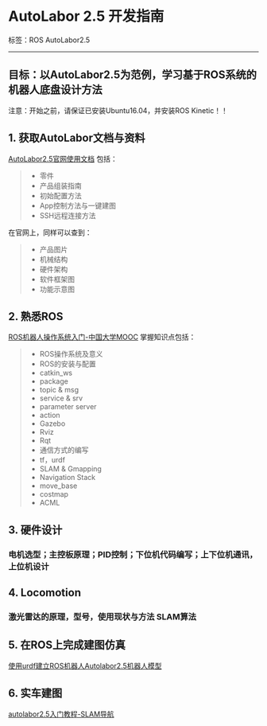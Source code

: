 ﻿# AutoLabor 2.5 开发指南

标签：ROS AutoLabor2.5

---

## **目标：以AutoLabor2.5为范例，学习基于ROS系统的机器人底盘设计方法**

注意：开始之前，请保证已安装Ubuntu16.04，并安装ROS Kinetic！！

## 1. 获取AutoLabor文档与资料
[AutoLabor2.5官网使用文档][1]   包括：
> * 零件
> * 产品组装指南
> * 初始配置方法
> * App控制方法与一键建图
> * SSH远程连接方法

在官网上，同样可以查到：
> * 产品图片
> * 机械结构
> * 硬件架构
> * 软件框架图
> * 功能示意图

## 2. 熟悉ROS

[ROS机器人操作系统入门-中国大学MOOC][2]
掌握知识点包括：
> * ROS操作系统及意义
> * ROS的安装与配置
> * catkin_ws
> * package
> * topic & msg
> * service & srv
> * parameter server
> * action
> * Gazebo
> * Rviz
> * Rqt
> * 通信方式的编写
> * tf，urdf
> * SLAM & Gmapping
> * Navigation Stack
> * move_base
> * costmap
> * ACML

## 3. 硬件设计

### 电机选型；主控板原理；PID控制；下位机代码编写；上下位机通讯，上位机设计

## 4. Locomotion

### 激光雷达的原理，型号，使用现状与方法 SLAM算法

## 5. 在ROS上完成建图仿真
[使用urdf建立ROS机器人Autolabor2.5机器人模型][3]

## 6. 实车建图
[autolabor2.5入门教程-SLAM导航][4]


  [1]: http://www.autolabor.com.cn/usedoc/autolabor2_5/radarVersion
  [2]: https://www.bilibili.com/video/av24585414?from=search&seid=3793999139419634004
  [3]: https://blog.csdn.net/autolabor/article/details/85097679
  [4]: https://www.ncnynl.com/archives/201904/2995.html
